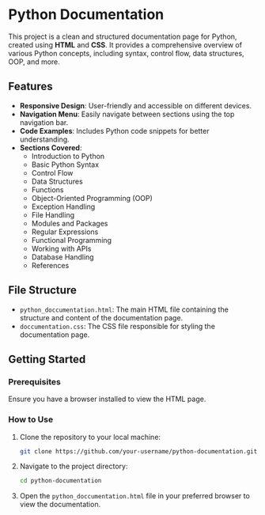 # Python Documentation

This project is a clean and structured documentation page for Python, created using **HTML** and **CSS**. It provides a comprehensive overview of various Python concepts, including syntax, control flow, data structures, OOP, and more.

## Features

- **Responsive Design**: User-friendly and accessible on different devices.
- **Navigation Menu**: Easily navigate between sections using the top navigation bar.
- **Code Examples**: Includes Python code snippets for better understanding.
- **Sections Covered**:
  - Introduction to Python
  - Basic Python Syntax
  - Control Flow
  - Data Structures
  - Functions
  - Object-Oriented Programming (OOP)
  - Exception Handling
  - File Handling
  - Modules and Packages
  - Regular Expressions
  - Functional Programming
  - Working with APIs
  - Database Handling
  - References

## File Structure

- `python_doccumentation.html`: The main HTML file containing the structure and content of the documentation page.
- `doccumentation.css`: The CSS file responsible for styling the documentation page.

## Getting Started

### Prerequisites

Ensure you have a browser installed to view the HTML page.

### How to Use

1. Clone the repository to your local machine:
   ```bash
   git clone https://github.com/your-username/python-documentation.git
   ```
2. Navigate to the project directory:
   ```bash
   cd python-documentation
   ```
3. Open the `python_doccumentation.html` file in your preferred browser to view the documentation.

